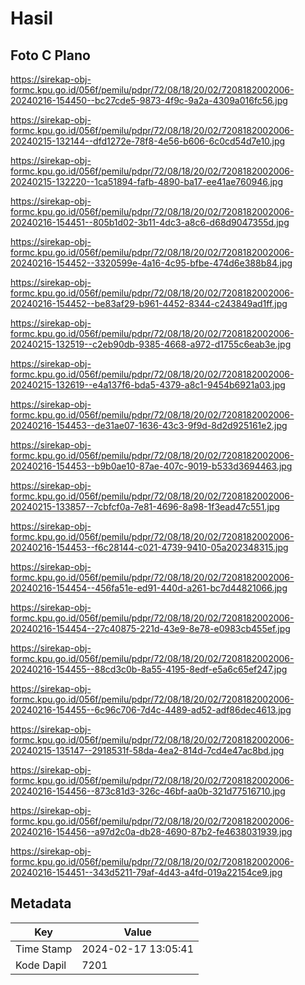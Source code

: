 # Hasil

## Foto C Plano

https://sirekap-obj-formc.kpu.go.id/056f/pemilu/pdpr/72/08/18/20/02/7208182002006-20240216-154450--bc27cde5-9873-4f9c-9a2a-4309a016fc56.jpg

https://sirekap-obj-formc.kpu.go.id/056f/pemilu/pdpr/72/08/18/20/02/7208182002006-20240215-132144--dfd1272e-78f8-4e56-b606-6c0cd54d7e10.jpg

https://sirekap-obj-formc.kpu.go.id/056f/pemilu/pdpr/72/08/18/20/02/7208182002006-20240215-132220--1ca51894-fafb-4890-ba17-ee41ae760946.jpg

https://sirekap-obj-formc.kpu.go.id/056f/pemilu/pdpr/72/08/18/20/02/7208182002006-20240216-154451--805b1d02-3b11-4dc3-a8c6-d68d9047355d.jpg

https://sirekap-obj-formc.kpu.go.id/056f/pemilu/pdpr/72/08/18/20/02/7208182002006-20240216-154452--3320599e-4a16-4c95-bfbe-474d6e388b84.jpg

https://sirekap-obj-formc.kpu.go.id/056f/pemilu/pdpr/72/08/18/20/02/7208182002006-20240216-154452--be83af29-b961-4452-8344-c243849ad1ff.jpg

https://sirekap-obj-formc.kpu.go.id/056f/pemilu/pdpr/72/08/18/20/02/7208182002006-20240215-132519--c2eb90db-9385-4668-a972-d1755c6eab3e.jpg

https://sirekap-obj-formc.kpu.go.id/056f/pemilu/pdpr/72/08/18/20/02/7208182002006-20240215-132619--e4a137f6-bda5-4379-a8c1-9454b6921a03.jpg

https://sirekap-obj-formc.kpu.go.id/056f/pemilu/pdpr/72/08/18/20/02/7208182002006-20240216-154453--de31ae07-1636-43c3-9f9d-8d2d925161e2.jpg

https://sirekap-obj-formc.kpu.go.id/056f/pemilu/pdpr/72/08/18/20/02/7208182002006-20240216-154453--b9b0ae10-87ae-407c-9019-b533d3694463.jpg

https://sirekap-obj-formc.kpu.go.id/056f/pemilu/pdpr/72/08/18/20/02/7208182002006-20240215-133857--7cbfcf0a-7e81-4696-8a98-1f3ead47c551.jpg

https://sirekap-obj-formc.kpu.go.id/056f/pemilu/pdpr/72/08/18/20/02/7208182002006-20240216-154453--f6c28144-c021-4739-9410-05a202348315.jpg

https://sirekap-obj-formc.kpu.go.id/056f/pemilu/pdpr/72/08/18/20/02/7208182002006-20240216-154454--456fa51e-ed91-440d-a261-bc7d44821066.jpg

https://sirekap-obj-formc.kpu.go.id/056f/pemilu/pdpr/72/08/18/20/02/7208182002006-20240216-154454--27c40875-221d-43e9-8e78-e0983cb455ef.jpg

https://sirekap-obj-formc.kpu.go.id/056f/pemilu/pdpr/72/08/18/20/02/7208182002006-20240216-154455--88cd3c0b-8a55-4195-8edf-e5a6c65ef247.jpg

https://sirekap-obj-formc.kpu.go.id/056f/pemilu/pdpr/72/08/18/20/02/7208182002006-20240216-154455--6c96c706-7d4c-4489-ad52-adf86dec4613.jpg

https://sirekap-obj-formc.kpu.go.id/056f/pemilu/pdpr/72/08/18/20/02/7208182002006-20240215-135147--2918531f-58da-4ea2-814d-7cd4e47ac8bd.jpg

https://sirekap-obj-formc.kpu.go.id/056f/pemilu/pdpr/72/08/18/20/02/7208182002006-20240216-154456--873c81d3-326c-46bf-aa0b-321d77516710.jpg

https://sirekap-obj-formc.kpu.go.id/056f/pemilu/pdpr/72/08/18/20/02/7208182002006-20240216-154456--a97d2c0a-db28-4690-87b2-fe4638031939.jpg

https://sirekap-obj-formc.kpu.go.id/056f/pemilu/pdpr/72/08/18/20/02/7208182002006-20240216-154451--343d5211-79af-4d43-a4fd-019a22154ce9.jpg


## Metadata

| Key        | Value               |
| ---------- | ------------------- |
| Time Stamp | 2024-02-17 13:05:41 |
| Kode Dapil | 7201                |



